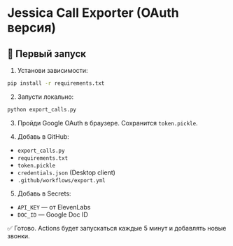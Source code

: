# Jessica Call Exporter (OAuth версия)

## 🚀 Первый запуск

1. Установи зависимости:

```bash
pip install -r requirements.txt
```

2. Запусти локально:

```bash
python export_calls.py
```

3. Пройди Google OAuth в браузере. Сохранится `token.pickle`.

4. Добавь в GitHub:

- `export_calls.py`
- `requirements.txt`
- `token.pickle`
- `credentials.json` (Desktop client)
- `.github/workflows/export.yml`

5. Добавь в Secrets:
- `API_KEY` — от ElevenLabs
- `DOC_ID` — Google Doc ID

✅ Готово. Actions будет запускаться каждые 5 минут и добавлять новые звонки.

